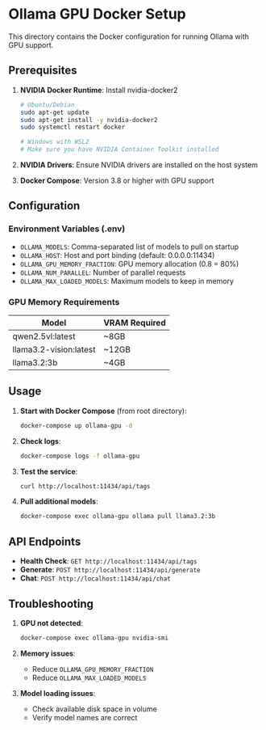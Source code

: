 # Ollama GPU Docker Setup

This directory contains the Docker configuration for running Ollama with GPU support.

## Prerequisites

1. **NVIDIA Docker Runtime**: Install nvidia-docker2
   ```bash
   # Ubuntu/Debian
   sudo apt-get update
   sudo apt-get install -y nvidia-docker2
   sudo systemctl restart docker
   
   # Windows with WSL2
   # Make sure you have NVIDIA Container Toolkit installed
   ```

2. **NVIDIA Drivers**: Ensure NVIDIA drivers are installed on the host system

3. **Docker Compose**: Version 3.8 or higher with GPU support

## Configuration

### Environment Variables (.env)

- `OLLAMA_MODELS`: Comma-separated list of models to pull on startup
- `OLLAMA_HOST`: Host and port binding (default: 0.0.0.0:11434)
- `OLLAMA_GPU_MEMORY_FRACTION`: GPU memory allocation (0.8 = 80%)
- `OLLAMA_NUM_PARALLEL`: Number of parallel requests
- `OLLAMA_MAX_LOADED_MODELS`: Maximum models to keep in memory

### GPU Memory Requirements

| Model | VRAM Required |
|-------|---------------|
| qwen2.5vl:latest | ~8GB |
| llama3.2-vision:latest | ~12GB |
| llama3.2:3b | ~4GB |

## Usage

1. **Start with Docker Compose** (from root directory):
   ```bash
   docker-compose up ollama-gpu -d
   ```

2. **Check logs**:
   ```bash
   docker-compose logs -f ollama-gpu
   ```

3. **Test the service**:
   ```bash
   curl http://localhost:11434/api/tags
   ```

4. **Pull additional models**:
   ```bash
   docker-compose exec ollama-gpu ollama pull llama3.2:3b
   ```

## API Endpoints

- **Health Check**: `GET http://localhost:11434/api/tags`
- **Generate**: `POST http://localhost:11434/api/generate`
- **Chat**: `POST http://localhost:11434/api/chat`

## Troubleshooting

1. **GPU not detected**:
   ```bash
   docker-compose exec ollama-gpu nvidia-smi
   ```

2. **Memory issues**:
   - Reduce `OLLAMA_GPU_MEMORY_FRACTION`
   - Reduce `OLLAMA_MAX_LOADED_MODELS`

3. **Model loading issues**:
   - Check available disk space in volume
   - Verify model names are correct
